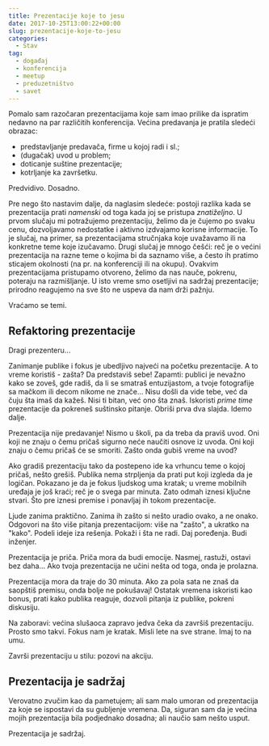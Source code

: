 ```yaml
---
title: Prezentacije koje to jesu
date: 2017-10-25T13:00:22+00:00
slug: prezentacije-koje-to-jesu
categories:
  - Stav
tag:
  - događaj
  - konferencija
  - meetup
  - preduzetništvo
  - savet
---
```


Pomalo sam razočaran prezentacijama koje sam imao prilike da ispratim nedavno na par različitih konferencija. Većina predavanja je pratila sledeći obrazac:

<!--more-->

  + predstavljanje predavača, firme u kojoj radi i sl.;
  + (dugačak) uvod u problem;
  + doticanje suštine prezentacije;
  + kotrljanje ka završetku.

Predvidivo. Dosadno.

Pre nego što nastavim dalje, da naglasim sledeće: postoji razlika kada se prezentacija prati _namenski_ od toga kada joj se pristupa _znatiželjno_. U prvom slučaju mi potražujemo prezentaciju, želimo da je čujemo po svaku cenu, dozvoljavamo nedostatke i aktivno izdvajamo korisne informacije. To je slučaj, na primer, sa prezentacijama stručnjaka koje uvažavamo ili na konkretne teme koje izučavamo. Drugi slučaj je mnogo češći: reč je o većini prezentacija na razne teme o kojima bi da saznamo više, a često ih pratimo sticajem okolnosti (na pr. na konferenciji ili na okupu). Ovakvim prezentacijama pristupamo otvoreno, želimo da nas nauče, pokrenu, poteraju na razmišljanje. U isto vreme smo osetljivi na sadržaj prezentacije; prirodno reagujemo na sve što ne uspeva da nam drži pažnju.

Vraćamo se temi.

## Refaktoring prezentacije

Dragi prezenteru...

Zanimanje publike i fokus je ubedljivo najveći na početku prezentacije. A to vreme koristiš - zašta? Da predstaviš sebe! Zapamti: publici je nevažno kako se zoveš, gde radiš, da li se smatraš entuzijastom, a tvoje fotografije sa mačkom ili decom nikome ne znače... Nisu došli da vide tebe, već da čuju šta imaš da kažeš. Nisi ti bitan, već ono šta znaš. Iskoristi _prime time_ prezentacije da pokreneš suštinsko pitanje. Obriši prva dva slajda. Idemo dalje.

Prezentacija nije predavanje! Nismo u školi, pa da treba da praviš uvod. Oni koji ne znaju o čemu pričaš sigurno neće naučiti osnove iz uvoda. Oni koji znaju o čemu pričaš će se smoriti. Zašto onda gubiš vreme na uvod?

Ako gradiš prezentaciju tako da postepeno ide ka vrhuncu teme o kojoj pričaš, nešto grešiš. Publika nema strpljenja da prati put koji izgleda da je logičan. Pokazano je da je fokus ljudskog uma kratak; u vreme mobilnih uređaja je još kraći; reč je o svega par minuta. Zato odmah iznesi ključne stvari. Što pre iznesi premise i ponavljaj ih tokom prezentacije.

Ljude zanima praktično. Zanima ih zašto si nešto uradio ovako, a ne onako. Odgovori na što više pitanja prezentacijom: više na "zašto", a ukratko na "kako". Podeli ideje iza rešenja. Pokaži i šta ne radi. Daj poređenja. Budi inženjer.

Prezentacija je priča. Priča mora da budi emocije. Nasmej, rastuži, ostavi bez daha... Ako tvoja prezentacija ne učini nešta od toga, onda je prolazna.

Prezentacija mora da traje do 30 minuta. Ako za pola sata ne znaš da saopštiš premisu, onda bolje ne pokušavaj! Ostatak vremena iskoristi kao bonus, prati kako publika reaguje, dozvoli pitanja iz publike, pokreni diskusiju.

Na zaboravi: većina slušaoca zapravo jedva čeka da završiš prezentaciju. Prosto smo takvi. Fokus nam je kratak. Misli lete na sve strane. Imaj to na umu.

Završi prezentaciju u stilu: pozovi na akciju.

## Prezentacija je sadržaj

Verovatno zvučim kao da pametujem; ali sam malo umoran od prezentacija za koje se ispostavi da su gubljenje vremena. Da, siguran sam da je većina mojih prezentacija bila podjednako dosadna; ali naučio sam nešto usput.

Prezentacija je sadržaj.
